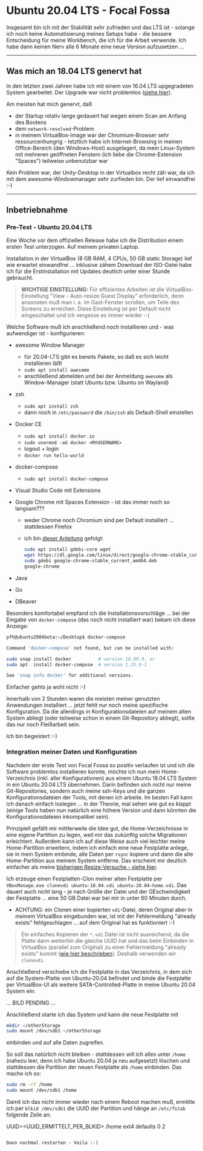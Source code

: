 # Ubuntu 20.04 LTS - Focal Fossa

Insgesamt bin ich mit der Stabilität sehr zufrieden und das LTS ist - solange ich noch keine Automatisierung meines Setups habe - die bessere Entscheidung für meine Workbench, die ich für die Arbeit verwende. Ich habe dann keinen Nerv alle 6 Monate eine neue Version aufzusetzen ...

---

## Was mich an 18.04 LTS genervt hat

In den letzten zwei Jahren habe ich mit einem von 16.04 LTS upgegradeten System gearbeitet. Der Upgrade war nicht problemlos ([siehe hier](ubuntu_1804.md)).

Am meisten hat mich genervt, daß

* der Startup relativ lange gedauert hat wegen einem Scan am Anfang des Bootens
* dem `network-resolved`-Problem
* in meinem VirtualBox-Image war der Chromium-Browser sehr ressourcenhungrig - letztlich habe ich Internet-Browsing in meinen Office-Bereich (den Windows-Host) ausgelagert, da mein Linux-System mit mehreren geöffneten Fenstern (ich liebe die Chrome-Extension "Spaces") teilweise unbenutzbar war

Kein Problem war, der Unity-Desktop in der Virtualbox recht zäh war, da ich mit dem awesome-Windowmanager sehr zurfieden bin. Der lief einwandfrei :-)

---

## Inbetriebnahme

### Pre-Test - Ubuntu 20.04 LTS

Eine Woche vor dem offiziellen Release habe ich die Distribution einem ersten Test unterzogen. Auf meinem privaten Laptop.

Installation in der VirtualBox (8 GB RAM, 4 CPUs, 50 GB static Storage) lief wie erwartet einwandfrei ... inklusive zähem Download der ISO-Datei habe ich für die Erstinstallation mit Updates deutlich unter einer Stunde gebraucht.

> **WICHTIGE EINSTELLUNG:**
> Für effizientes Arbeiten ist die VirtualBox-Einstellung "View - Auto-resize Guest Display" erforderlich, denn ansonsten muß man i. a. im Gast-Fenster scrollen, um Teile des Screens zu erreichen. Diese Einstellung ist per Default nicht eingeschaltet und ich vergesse es immer wieder :-(

Welche Software muß ich anschließend noch installieren und - was aufwendiger ist - konfigurieren:

* awesome Window Manager
  * für 20.04-LTS gibt es bereits Pakete, so daß es sich leicht installieren läßt
  * `sudo apt install awesome`
  * anschließend abmelden und bei der Anmeldung `awesome` als Window-Manager (statt Ubuntu bzw. Ubuntu on Wayland)
* zsh
  * `sudo apt install zsh`
  * dann noch in `/etc/password` die `/bin/zsh` als Default-Shell einstellen
* Docker CE
  * `sudo apt install docker.io`
  * `sudo usermod -aG docker <MYUSERNAME>`
  * logout + login
  * `docker run hello-world`
* docker-compose
  * `sudo apt install docker-compose`
* Visual Studio Code mit Extensions
* Google Chrome mit Spaces Extension - ist das immer noch so langsam???
  * weder Chrome noch Chromium sind per Default installiert ... stattdessen Firefox
  * ich bin [dieser Anleitung](https://linuxconfig.org/how-to-install-google-chrome-web-browser-on-ubuntu-20-04-focal-fossa) gefolgt:

    ```bash
    sudo apt install gdebi-core wget
    wget https://dl.google.com/linux/direct/google-chrome-stable_current_amd64.deb
    sudo gdebi google-chrome-stable_current_amd64.deb
    google-chrome
    ```

* Java
* Go
* DBeaver

Besonders komfortabel empfand ich die Installationsvorschläge ... bei der Eingabe von `docker-compose` (das noch nicht installiert war) bekam ich diese Anzeige:

```bash
pfh@ubuntu2004beta:~/Desktop$ docker-compose

Command 'docker-compose' not found, but can be installed with:

sudo snap install docker          # version 18.09.9, or
sudo apt  install docker-compose  # version 1.25.0-1

See 'snap info docker' for additional versions.
```

Einfacher gehts ja wohl nicht :-)

Innerhalb von 2 Stunden waren die meisten meiner genutzten Anwendungen installiert ... jetzt fehlt nur noch meine spezifische Konfiguration. Da die allerdings in Konfigurationsdateien auf meinem alten System abliegt (oder teilweise schon in einem Git-Repository abliegt), sollte das nur noch Fleißarbeit sein.

Ich bin begeistert :-)

### Integration meiner Daten und Konfiguration

Nachdem der erste Test von Focal Fossa so positiv verlaufen ist und ich die Software problemlos installieren konnte, möchte ich nun mein Home-Verzeichnis (inkl. aller Konfigurationen) aus einem Ubuntu 18.04 LTS System in ein Ubuntu 20.04 LTS übernehmen. Darin befinden sich nicht nur meine Git-Repositories, sondern auch meine ssh-Keys und die ganzen Konfigurationsdateien der Tools, mit denen ich arbeite. Im besten Fall kann ich danach einfach loslegen ... in der Theorie, mal sehen wie gut es klappt (einige Tools haben nun natürlich eine höhere Version und dann könnten die Konfigurationsdateien inkompatibel sein).

Prinzipiell gefällt mir mittlerweile die Idee gut, die Home-Verzeichnisse in eine eigene Partition zu legen, weil mir das zukünftig solche Migrationen erleichtert. Außerdem kann ich auf diese Weise auch viel leichter meine Home-Partition erweitern, indem ich einfach eine neue Festplatte anlege, sie in mein System einbinde, alle Daten per `rsync` kopiere und dann die alte Home-Partition aus meinem System entferne. Das erscheint mir deutlich einfacher als meine [bisherigen Resize-Versuche - siehe hier](virtualbox.md).

Ich erzeuge einen Festplatten-Clon meiner alten Festplatte per `VBoxManage.exe clonevdi ubuntu-18.04.vdi ubuntu-20.04-home.vdi`. Das dauert auch nicht lang - je nach Größe der Datei und der GEschwindigkeit der Festplatte ... eine 50 GB Datei war bei mir in unter 60 Minuten durch.

* ACHTUNG: ein Clonen einer kopierten `vdi`-Datei, deren Original aber in meinem VirtualBox eingebunden war, ist mit der Fehlermeldung "already exists" fehlgeschlagen ... auf dem Original hat es funktioniert :-)

> Ein einfaches Kopieren der `*.vdi` Datei ist nicht ausreichend, da die Platte dann weiterhin die gleiche UUID hat und das beim Einbinden in VirtualBox (parallel zum Original) zu einer Fehlermeldung "already exists" kommt ([wie hier beschrieben](https://tecadmin.net/change-the-uuid-of-virtual-disk/)). Deshalb verwenden wir `clonevdi`.

Anschließend verschiebe ich die Festplatte in das Verzeichnis, in dem sich auf die System-Platte von Ubuntu-20.04 befindet und binde die Festplatte per VirtualBox-UI als weitere SATA-Controlled-Platte in meine Ubuntu 20.04 System ein:

... BILD PENDING ...

Anschließend starte ich das System und kann die neue Festplatte mit

```bash
mkdir ~/otherStorage
sudo mount /dev/sdb1 ~/otherStorage
```

einbinden und auf alle Daten zugreifen.

So soll das natürlich nicht bleiben - stattdessen will ich alles unter `/home` (nahezu leer, denn ich habe Ubuntu 20.04 ja neu aufgesetzt) löschen und stattdessen die Partition der neuen Festplatte als `/home` einbinden. Das mache ich so:

```bash
sudo rm -rf /home
sudo mount /dev/sdb1 /home
```

Damit ich das nicht immer wieder nach einem Reboot machen muß, ermittle ich per `blkid /dev/sdb1` die UUID der Partition und hänge an `/etc/fstab` folgende Zeile an:

UUID=<UUID_ERMITTELT_PER_BLKID>   /home   ext4   defaults   0   2
```

Dann nochmal restarten - Voila :-)
